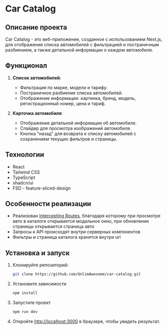# Car Catalog

## Описание проекта

Car Catalog - это веб-приложение, созданное с использованием Next.js, для отображения списка автомобилей с фильтрацией и постраничным разбиением, а также детальной информации о каждом автомобиле.

## Функционал

1. **Список автомобилей**:

    - Фильтрация по марке, модели и тарифу.
    - Постраничное разбиение списка автомобилей.
    - Отображение информации: картинка, бренд, модель, регистрационный номер, цена и тариф.

2. **Карточка автомобиля**:
    - Отображение детальной информации об автомобиле.
    - Слайдер для просмотра изображений автомобиля.
    - Кнопка "назад" для возврата к списку автомобилей с сохранением текущих фильтров и страницы.

## Технологии

-   React
-   Tailwind CSS
-   TypeScript
-   shadcn/ui
-   FSD - feature-sliced-design

## Особенности реализации

-   Реализован [Intercepting Routes](https://nextjs.org/docs/app/building-your-application/routing/intercepting-routes), благодаря которому при просмотре авто в каталоге открывается модальное окно, при обновлении страницы открывается страница авто
-   Запросы к API происходят внутри серверных компонентов
-   Фильтры и страница каталога хранятся внутри url

## Установка и запуск

1. Клонируйте репозиторий:
    ```bash
    git clone https://github.com/UnlimAwesome/car-catalog.git
    ```
2. Установите зависимости
    ```bash
    npm install
    ```
3. Запустите проект
    ```bash
    npm run dev
    ```
4. Откройте [http://localhost:3000](http://localhost:3000) в браузере, чтобы увидеть результат.
